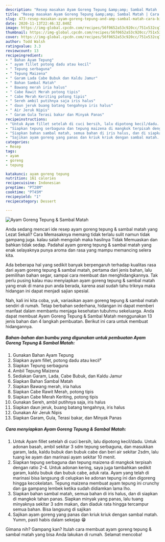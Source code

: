 ```yaml
---
description: "Resep masakan Ayam Goreng Tepung &amp;amp; Sambal Matah | Cara Bikin Ayam Goreng Tepung &amp;amp; Sambal Matah Yang Menggugah Selera"
title: "Resep masakan Ayam Goreng Tepung &amp;amp; Sambal Matah | Cara Bikin Ayam Goreng Tepung &amp;amp; Sambal Matah Yang Menggugah Selera"
slug: 473-resep-masakan-ayam-goreng-tepung-and-amp-sambal-matah-cara-bikin-ayam-goreng-tepung-and-amp-sambal-matah-yang-menggugah-selera
date: 2020-11-13T22:46:32.840Z
image: https://img-global.cpcdn.com/recipes/56f0652a53c920cc/751x532cq70/ayam-goreng-tepung-sambal-matah-foto-resep-utama.jpg
thumbnail: https://img-global.cpcdn.com/recipes/56f0652a53c920cc/751x532cq70/ayam-goreng-tepung-sambal-matah-foto-resep-utama.jpg
cover: https://img-global.cpcdn.com/recipes/56f0652a53c920cc/751x532cq70/ayam-goreng-tepung-sambal-matah-foto-resep-utama.jpg
author: Todd Walsh
ratingvalue: 3.3
reviewcount: 13
recipeingredient:
- " Bahan Ayam Tepung"
- " ayam fillet potong dadu atau kecil"
- " Tepung serbaguna"
- " Tepung Maizena"
- " Garam Lada Cabe Bubuk dan Kaldu Jamur"
- " Bahan Sambal Matah"
- " Bawang merah iria halus"
- " Cabe Rawit Merah potong tipis"
- " Cabe Merah Keriting potong tipis"
- " Sereh ambil putihnya saja iris halus"
- " daun jeruk buang batang tengahnya iris halus"
- " Air Jeruk Nipis"
- " Garam Gula Terasi bakar dan Minyak Panas"
recipeinstructions:
- "Untuk Ayam fillet setelah di cuci bersih, lalu dipotong kecil/dadu. Untuk adonan basah, ambil sekitar 3 sdm tepung serbaguna, dan masukkan garam, lada, kaldu bubuk dan bubuk cabe dan beri air sekitar 2sdm, lalu tuang ke ayam dan marinasi ayam sekitar 10 menit."
- "Siapkan tepung serbaguna dan tepung maizena di mangkok terpisah dengan ratio 2-4. Untuk adonan kering, saya juga tambahkan sedikit garam, kaldu bubuk dan bubuk cabe, aduk rata. Ayam yang telah di marinasi bisa langsung di celupkan ke adonan tepung ini dan digoreng hingga kecokelatan. Tepung maizena membuat ayam tepung ini crunchy dan ga gampang lembek ketika sudah didiamkan lama lho."
- "Siapkan bahan sambal matah, semua bahan di iris halus, dan di siapkan di mangkok tahan panas. Siapkan minyak yang panas, lalu tuang minyaknya sekitar 3 sdm makan, dan diaduk rata hingga tercampur semua bahan. Bisa langsung di sajikan"
- "Sajikan ayam goreng yang panas dan kriuk kriuk dengan sambal matah. Yumm, pasti habis dalam sekejap 😁"
categories:
- Resep
tags:
- ayam
- goreng
- tepung

katakunci: ayam goreng tepung 
nutrition: 161 calories
recipecuisine: Indonesian
preptime: "PT28M"
cooktime: "PT45M"
recipeyield: "1"
recipecategory: Dessert

---
```



![Ayam Goreng Tepung &amp; Sambal Matah](https://img-global.cpcdn.com/recipes/56f0652a53c920cc/751x532cq70/ayam-goreng-tepung-sambal-matah-foto-resep-utama.jpg)

Anda sedang mencari ide resep ayam goreng tepung &amp; sambal matah yang Lezat Sekali? Cara Memasaknya memang tidak terlalu sulit namun tidak gampang juga. kalau salah mengolah maka hasilnya Tidak Memuaskan dan bahkan tidak sedap. Padahal ayam goreng tepung &amp; sambal matah yang enak selayaknya punya aroma dan rasa yang mampu memancing selera kita.

Ada beberapa hal yang sedikit banyak berpengaruh terhadap kualitas rasa dari ayam goreng tepung &amp; sambal matah, pertama dari jenis bahan, lalu pemilihan bahan segar, sampai cara membuat dan menghidangkannya. Tak perlu pusing kalau mau menyiapkan ayam goreng tepung &amp; sambal matah yang enak di mana pun anda berada, karena asal sudah tahu triknya maka hidangan ini dapat menjadi sajian spesial.




Nah, kali ini kita coba, yuk, variasikan ayam goreng tepung &amp; sambal matah sendiri di rumah. Tetap berbahan sederhana, hidangan ini dapat memberi manfaat dalam membantu menjaga kesehatan tubuhmu sekeluarga. Anda dapat membuat Ayam Goreng Tepung &amp; Sambal Matah menggunakan 13 jenis bahan dan 4 langkah pembuatan. Berikut ini cara untuk membuat hidangannya.

<!--inarticleads1-->

##### Bahan-bahan dan bumbu yang digunakan untuk pembuatan Ayam Goreng Tepung &amp; Sambal Matah:

1. Gunakan  Bahan Ayam Tepung
1. Siapkan  ayam fillet, potong dadu atau kecil²
1. Siapkan  Tepung serbaguna
1. Ambil  Tepung Maizena
1. Sediakan  Garam, Lada, Cabe Bubuk, dan Kaldu Jamur
1. Siapkan  Bahan Sambal Matah
1. Siapkan  Bawang merah, iria halus
1. Siapkan  Cabe Rawit Merah, potong tipis
1. Siapkan  Cabe Merah Keriting, potong tipis
1. Gunakan  Sereh, ambil putihnya saja, iris halus
1. Siapkan  daun jeruk, buang batang tengahnya, iris halus
1. Gunakan  Air Jeruk Nipis
1. Siapkan  Garam, Gula, Terasi bakar, dan Minyak Panas




<!--inarticleads2-->

##### Cara menyiapkan Ayam Goreng Tepung &amp; Sambal Matah:

1. Untuk Ayam fillet setelah di cuci bersih, lalu dipotong kecil/dadu. Untuk adonan basah, ambil sekitar 3 sdm tepung serbaguna, dan masukkan garam, lada, kaldu bubuk dan bubuk cabe dan beri air sekitar 2sdm, lalu tuang ke ayam dan marinasi ayam sekitar 10 menit.
1. Siapkan tepung serbaguna dan tepung maizena di mangkok terpisah dengan ratio 2-4. Untuk adonan kering, saya juga tambahkan sedikit garam, kaldu bubuk dan bubuk cabe, aduk rata. Ayam yang telah di marinasi bisa langsung di celupkan ke adonan tepung ini dan digoreng hingga kecokelatan. Tepung maizena membuat ayam tepung ini crunchy dan ga gampang lembek ketika sudah didiamkan lama lho.
1. Siapkan bahan sambal matah, semua bahan di iris halus, dan di siapkan di mangkok tahan panas. Siapkan minyak yang panas, lalu tuang minyaknya sekitar 3 sdm makan, dan diaduk rata hingga tercampur semua bahan. Bisa langsung di sajikan
1. Sajikan ayam goreng yang panas dan kriuk kriuk dengan sambal matah. Yumm, pasti habis dalam sekejap 😁




Gimana nih? Gampang kan? Itulah cara membuat ayam goreng tepung &amp; sambal matah yang bisa Anda lakukan di rumah. Selamat mencoba!
